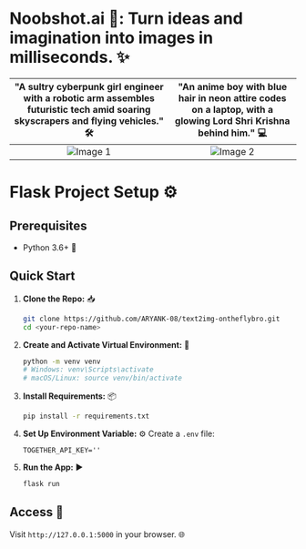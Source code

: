 
# **Noobshot.ai** 🚀: Turn ideas and imagination into images in milliseconds. ✨

| "A sultry cyberpunk girl engineer with a robotic arm assembles futuristic tech amid soaring skyscrapers and flying vehicles." 🛠️ | "An anime boy with blue hair in neon attire codes on a laptop, with a glowing Lord Shri Krishna behind him." 💻 |
|:---:|:---:|
| ![Image 1](https://github.com/user-attachments/assets/b7f731a5-8455-4b99-be5d-4174bbb0ecf4) | ![Image 2](https://github.com/user-attachments/assets/f6a4797c-34f2-4534-9ff7-a4474b5a1715) |

# Flask Project Setup ⚙️

## Prerequisites
- Python 3.6+ 🐍

## Quick Start

1. **Clone the Repo:** 📥
   ```bash
   git clone https://github.com/ARYANK-08/text2img-ontheflybro.git
   cd <your-repo-name>
   ```

2. **Create and Activate Virtual Environment:** 🌱
   ```bash
   python -m venv venv
   # Windows: venv\Scripts\activate
   # macOS/Linux: source venv/bin/activate
   ```

3. **Install Requirements:** 📦
   ```bash
   pip install -r requirements.txt
   ```

4. **Set Up Environment Variable:** ⚙️
   Create a `.env` file:
   ```
   TOGETHER_API_KEY=''
   ```

5. **Run the App:** ▶️
   ```bash
   flask run
   ```

## Access 🔗
Visit `http://127.0.0.1:5000` in your browser. 🌐


